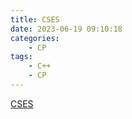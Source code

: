```yaml
---
title: CSES
date: 2023-06-19 09:10:18
categories:
    - CP
tags:
    - C++
    - CP
---
```


[CSES ](https://github.com/DengRoger/CSES)